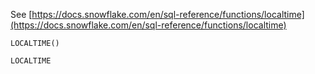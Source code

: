 See [https://docs.snowflake.com/en/sql-reference/functions/localtime](https://docs.snowflake.com/en/sql-reference/functions/localtime)
```
LOCALTIME()

LOCALTIME
```
